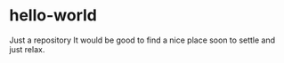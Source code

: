 # hello-world
Just a repository
It would be good to find a nice place soon to settle and just relax.
